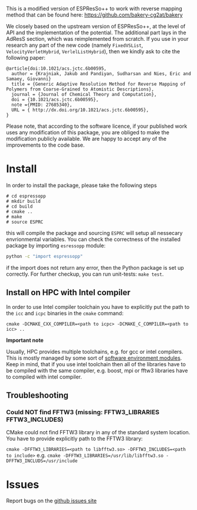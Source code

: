 This is a modified version of ESPResSo++ to work with reverse mapping method that can be found here:
https://github.com/bakery-cg2at/bakery


We closely based on the upstream version of ESPResSo++, at the level of API and the implementation of the
potential.
The additional part lays in the AdResS section, which was reimplemented from scratch. If you use in your research any part of the new code (namely ``FixedVSList``, ``VelocityVerletHybrid``, ``VerlelListHybrid``), then we kindly ask to cite the following paper:

```
@article{doi:10.1021/acs.jctc.6b00595,
  author = {Krajniak, Jakub and Pandiyan, Sudharsan and Nies, Eric and Samaey, Giovanni}
  title = {Generic Adaptive Resolution Method for Reverse Mapping of Polymers from Coarse-Grained to Atomistic Descriptions},
  journal = {Journal of Chemical Theory and Computation},
  doi = {10.1021/acs.jctc.6b00595},
  note ={PMID: 27685340},
  URL = { http://dx.doi.org/10.1021/acs.jctc.6b00595},
}
```

Please note, that according to the software licence, if your published work uses any modification of this package, you are obliged to make the modification publicly available. We are happy to accept any of the improvements to the code base.


# Install

In order to install the package, please take the following steps

```
# cd espressopp
# mkdir build
# cd build
# cmake ..
# make
# source ESPRC
```

this will compile the package and sourcing `ESPRC` will setup all nessecary envrionmental variables.
You can check the correctness of the installed package by importing `esressopp` module:
```bash
python -c "import espressopp"
```
if the import does not return any error, then the Python package is set up correctly.
For further checkup, you can run unit-tests: `make test`.

## Install on HPC with Intel compiler

In order to use Intel compiler toolchain you have to explicitly put the path to the `icc` and `icpc` binaries in the `cmake` command:

`cmake -DCMAKE_CXX_COMPILER=<path to icpc> -DCMAKE_C_COMPILER=<path to icc> ..`

**Important note**

Usually, HPC provides multiple toolchains, e.g. for gcc or intel compilers. This is mostly managed by some sort of [software environment modules](http://modules.sourceforge.net/).
Keep in mind, that if you use intel toolchain then all of the libraries have to be compiled with the same compiler, e.g. boost, mpi or fftw3 libraries have to 
compiled with intel compiler.



## Troubleshooting

### Could NOT find FFTW3 (missing: FFTW3_LIBRARIES FFTW3_INCLUDES)

CMake could not find FFTW3 library in any of the standard system location. You have to provide explicitly path to the FFTW3 library:

`cmake -DFFTW3_LIBRARIES=<path to libfftw3.so> -DFFTW3_INCLUDES=<path to include>`
e.g.
`cmake -DFFTW3_LIBRARIES=/usr/lib/libfftw3.so -DFFTW3_INCLUDS=/usr/include`


# Issues

Report bugs on the [github issues site](https://github.com/bakery-cg2at/espressopp/issues)
